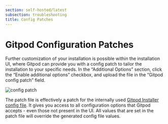 ```yaml
---
section: self-hosted/latest
subsection: troubleshooting
title: Config Patches
---
```


<script context="module">
  export const prerender = true;
</script>

# Gitpod Configuration Patches

Further customization of your installation is possible within the installation UI, where Gitpod can provide you with a config patch to tailor the installation to your specific needs. In the “Additional Options” section, click the “Enable additional options” checkbox, and upload the file in the “Gitpod config patch” field.

![config patch](../../static/images/docs/self-hosted/config-patch.webp)

The patch file is effectively a patch for the internally used [Gitpod Installer config file](https://github.com/gitpod-io/gitpod/blob/main/install/installer/example-config.yaml). It gives you access to all configuration options that Gitpod accepts - even those not present in the UI. All values that are set in the patch file will override the generated config file values.

